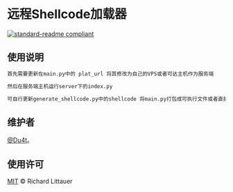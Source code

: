 # 远程Shellcode加载器

[![standard-readme compliant](https://img.shields.io/badge/readme%20style-standard-brightgreen.svg?style=flat-square)](https://github.com/RichardLitt/standard-readme)

## 使用说明

```sh
首先需要更新在main.py中的 plat_url 将其修改为自己的VPS或者可达主机作为服务端

然后在服务端主机运行server下的index.py

可自行更新generate_shellcode.py中的shellcode 将main.py打包成可执行文件或者直接在目标靶机上运行即可
```


## 维护者

[@Du4t](https://github.com/Du4t)。

## 使用许可

[MIT](LICENSE) © Richard Littauer
